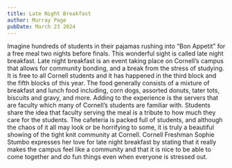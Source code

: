 ```yaml
---
title: Late Night Breakfast
author: Murray Page
pubDate: March 23 2024
---
```


Imagine hundreds of students in their pajamas rushing into “Bon Appetit” for a free meal two nights before finals. This wonderful sight is called late night breakfast. Late night breakfast is an event taking place on Cornell’s campus that allows for community bonding, and a break from the stress of studying. It is free to all Cornell students and it has happened in the third block and the fifth blocks of this year. The food generally consists of a mixture of breakfast and lunch food including, corn dogs, assorted donuts, tater tots, biscuits and gravy, and more. Adding to the experience is the servers that are faculty which many of Cornell’s students are familiar with. Students share the idea that faculty serving the meal is a tribute to how much they care for the students. The cafeteria is packed full of students, and although the chaos of it all may look or be horrifying to some, it is truly a beautiful showing of the tight knit community at Cornell. Cornell Freshman Sophie Stumbo expresses her love for late night breakfast by stating that it really makes the campus feel like a community and that it is nice to be able to come together and do fun things even when everyone is stressed out.
